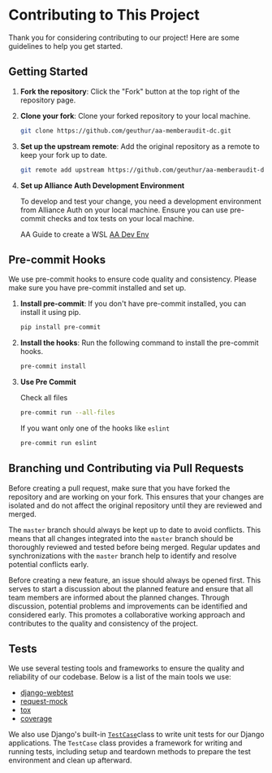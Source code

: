 # Contributing to This Project

Thank you for considering contributing to our project! Here are some guidelines to help you get started.

## Getting Started

1. **Fork the repository**: Click the "Fork" button at the top right of the repository page.

1. **Clone your fork**: Clone your forked repository to your local machine.

   ```sh
   git clone https://github.com/geuthur/aa-memberaudit-dc.git
   ```

1. **Set up the upstream remote**: Add the original repository as a remote to keep your fork up to date.

   ```sh
   git remote add upstream https://github.com/geuthur/aa-memberaudit-dc.git
   ```

1. **Set up Alliance Auth Development Environment**

   To develop and test your change, you need a development environment from Alliance Auth on your local machine.
   Ensure you can use pre-commit checks and tox tests on your local machine.

   AA Guide to create a WSL [AA Dev Env](https://allianceauth.readthedocs.io/en/latest/development/dev_setup/aa-dev-setup-wsl-vsc-v2.html#)

## Pre-commit Hooks

We use pre-commit hooks to ensure code quality and consistency. Please make sure you have pre-commit installed and set up.

1. **Install pre-commit**: If you don't have pre-commit installed, you can install it using pip.

   ```sh
   pip install pre-commit
   ```

1. **Install the hooks**: Run the following command to install the pre-commit hooks.

   ```sh
   pre-commit install
   ```

1. **Use Pre Commit**

   Check all files

   ```sh
   pre-commit run --all-files
   ```

   If you want only one of the hooks like `eslint`

   ```sh
   pre-commit run eslint
   ```

## Branching und Contributing via Pull Requests

Before creating a pull request, make sure that you have forked the repository and are working on your fork. This ensures that your changes are isolated and do not affect the original repository until they are reviewed and merged.

The `master` branch should always be kept up to date to avoid conflicts. This means that all changes integrated into the `master` branch should be thoroughly reviewed and tested before being merged. Regular updates and synchronizations with the `master` branch help to identify and resolve potential conflicts early.

Before creating a new feature, an issue should always be opened first. This serves to start a discussion about the planned feature and ensure that all team members are informed about the planned changes. Through discussion, potential problems and improvements can be identified and considered early. This promotes a collaborative working approach and contributes to the quality and consistency of the project.

## Tests

We use several testing tools and frameworks to ensure the quality and reliability of our codebase. Below is a list of the main tools we use:

- [django-webtest](https://github.com/django-webtest/django-webtest)
- [request-mock](https://requests-mock.readthedocs.io/en/latest/)
- [tox](https://tox.wiki/en/latest/index.html)
- [coverage](https://coverage.readthedocs.io/en/latest/#)

We also use Django's built-in [`TestCase`](https://docs.djangoproject.com/en/5.1/topics/testing/overview/)class to write unit tests for our Django applications. The `TestCase` class provides a framework for writing and running tests, including setup and teardown methods to prepare the test environment and clean up afterward.
